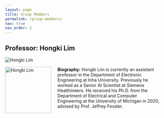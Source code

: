 ```yaml
---
layout: page
title: Group Members
permalink: /group-members/
nav: true
nav_order: 2
---
```


## Professor: Hongki Lim

![Hongki Lim](/path/to/image.jpg) 

<div style="display: flex; align-items: start;">
    <img src="/assets/img/hongki.jpg" alt="Hongki Lim" style="width: 150px; margin-right: 20px;">
    <div>
        <strong>Biography:</strong> Hongki Lim is currently an assistant professor in the Department of Electronic Engineering at Inha University. Previously he worked as a Senior AI Scientist at Siemens Healthineers. He received his Ph.D. from the Department of Electrical and Computer Engineering at the University of Michigan in 2020, advised by Prof. Jeffrey Fessler. 
    </div>
</div>




